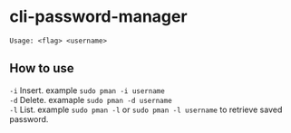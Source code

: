 # cli-password-manager

```Usage: <flag> <username>```

## How to use

```-i``` Insert. example ```sudo pman -i username```   
```-d``` Delete. examaple ```sudo pman -d username```    
```-l``` List. example ```sudo pman -l``` or ```sudo pman -l username``` to retrieve saved password.  
